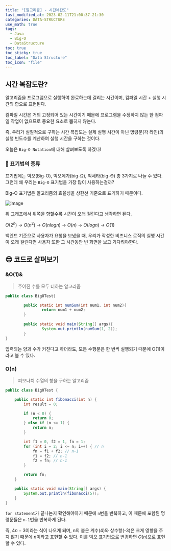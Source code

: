 ```yaml
---
title: "[알고리즘] - 시간복잡도"
last_modified_at: 2023-02-11T21:00:37-21:30
categories: DATA-STRUCTURE
use_math: true
tags:
  - Java
  - Big-O
  - DataStructure
toc: true
toc_sticky: true
toc_label: "Data Structure"
toc_icon: "file"
---
```

## 시간 복잡도란?

알고리즘을 프로그램으로 실행하여 완료하는데 걸리는 시간이며, 컴파일 시간 + 실행 시간의 합으로 표현된다.

컴파일 시간은 거의 고정되어 있는 시간이기 때문에 프로그램을 수정하지 않는 한 컴파일 작업이 없으므로 중요한 요소로 뽑히지 않는다.

즉, 우리가 실질적으로 구하는 시간 복잡도는 실제 실행 시간이 아닌 명령문(각 라인)의 실행 빈도수를 계산하여 실행 시간을 구하는 것이다.

오늘은 `Big-O Notation`에 대해 살펴보도록 하겠다!

### 🤔 표기법의 종류

표기법에는 빅오(Big-O), 빅오메가(big-Ω), 빅세타(big-Θ) 총 3가지로 나눌 수 있다.
그런데 왜 우리는 `Big-O` 표기법을 가장 많이 사용하는걸까?

Big-O 표기법은 알고리즘의 효율성을 상한선 기준으로 표기하기 때문이다.

![image](https://user-images.githubusercontent.com/82663161/218238541-b47cf189-85c2-415e-b159-a83931536d64.png)

위 그래프에서 위쪽을 향할수록 시간이 오래 걸린다고 생각하면 된다.

$O(2^n)$ -> $O(n^2)$ -> $O(n log n)$ -> $O(n)$ -> $O(log n)$ -> $O(1)$

백엔드 기준으로 사용자가 요청을 보냈을 때, 우리가 작성한 비즈니스 로직의 실행 시간이 오래 걸린다면 사용자 또한 그 시간동안 빈 화면을 보고 기다려야한다.

## 😎 코드로 살펴보기

### &O(1)&

> 주어진 수를 모두 더하는 알고리즘

```java
public class BigOTest{

        public static int numSum(int num1, int num2){
                return num1 + num2;
        }
        
        public static void main(String[] args){
                System.out.println(numSum(1, 2));
        }
}
```

입력되는 양과 수가 커진다고 하더라도, 모든 수행문은 한 번씩 실행되기 때문에 O(1)이라고 볼 수 있다.

### O(n)

> 피보나치 수열의 항을 구하는 알고리즘

```java
public class BigOTest {

    public static int fibonacci(int n) {
        int result = 0;

        if (n < 0) {
            return 0;
        } else if (n <= 1) {
            return n;
        }

        int f1 = 0, f2 = 1, fn = 1;
        for (int i = 2; i <= n; i++) { // n
            fn = f1 + f2; // n-1
            f1 = f2; // n-1
            f2 = fn; // n-1
        }

        return fn;
    }

    public static void main(String[] args) {
        System.out.println(fibonacci(5));
    }
}
```

`for statement`가 끝나는지 확인해야하기 때문에 `n`번을 반복하고, 이 때문에 포함된 명령문들은 `n-1`번을 반복하게 된다.

즉, $4n-3$이라는 식이 나오게 되며, n의 붙은 계수(4)와 상수항(-3)은 크게 영향을 주지 않기 때문에 $n$이라고 표현할 수 있다.
이를 빅오 표기법으로 변경하면 $O(n)$으로 표현할 수 있다.